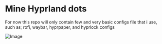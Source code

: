 # Mine Hyprland dots
For now this repo will only contain few and very basic configs file that i use, such as; rofi, waybar, hyprpaper, and hyprlock configs

![Image](https://github.com/user-attachments/assets/a456d703-9d88-4596-be90-cc7c98288933)
